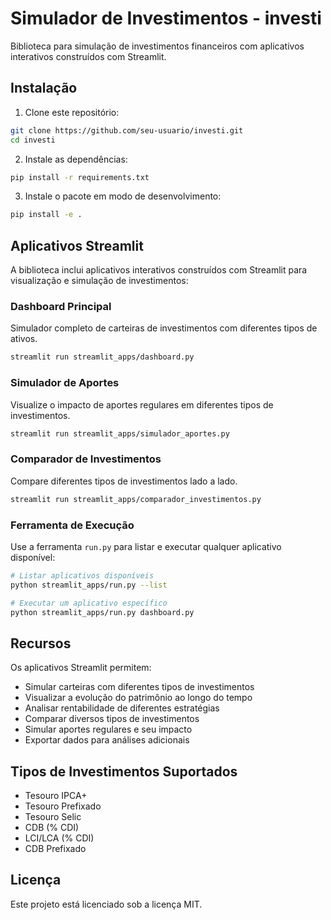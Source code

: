 # Simulador de Investimentos - investi

Biblioteca para simulação de investimentos financeiros com aplicativos interativos construídos com Streamlit.

## Instalação

1. Clone este repositório:
```bash
git clone https://github.com/seu-usuario/investi.git
cd investi
```

2. Instale as dependências:
```bash
pip install -r requirements.txt
```

3. Instale o pacote em modo de desenvolvimento:
```bash
pip install -e .
```

## Aplicativos Streamlit

A biblioteca inclui aplicativos interativos construídos com Streamlit para visualização e simulação de investimentos:

### Dashboard Principal

Simulador completo de carteiras de investimentos com diferentes tipos de ativos.

```bash
streamlit run streamlit_apps/dashboard.py
```

### Simulador de Aportes

Visualize o impacto de aportes regulares em diferentes tipos de investimentos.

```bash
streamlit run streamlit_apps/simulador_aportes.py
```

### Comparador de Investimentos

Compare diferentes tipos de investimentos lado a lado.

```bash
streamlit run streamlit_apps/comparador_investimentos.py
```

### Ferramenta de Execução

Use a ferramenta `run.py` para listar e executar qualquer aplicativo disponível:

```bash
# Listar aplicativos disponíveis
python streamlit_apps/run.py --list

# Executar um aplicativo específico
python streamlit_apps/run.py dashboard.py
```

## Recursos

Os aplicativos Streamlit permitem:

- Simular carteiras com diferentes tipos de investimentos
- Visualizar a evolução do patrimônio ao longo do tempo
- Analisar rentabilidade de diferentes estratégias
- Comparar diversos tipos de investimentos 
- Simular aportes regulares e seu impacto
- Exportar dados para análises adicionais

## Tipos de Investimentos Suportados

- Tesouro IPCA+
- Tesouro Prefixado
- Tesouro Selic
- CDB (% CDI)
- LCI/LCA (% CDI)
- CDB Prefixado

## Licença

Este projeto está licenciado sob a licença MIT. 